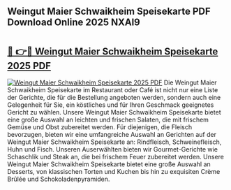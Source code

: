 ## Weingut Maier Schwaikheim Speisekarte PDF Download Online 2025 NXAl9

# <h2><a href="http://gcebih.nevu.top/?p=Weingut+Maier+Schwaikheim+Speisekarte">🔗 👉🔴 Weingut Maier Schwaikheim Speisekarte 2025 PDF</a></h2>

[![Weingut Maier Schwaikheim Speisekarte 2025 PDF](https://i.imgur.com/dBaPXMq.png)](http://gcebih.nevu.top/?p=Weingut+Maier+Schwaikheim+Speisekarte)
Die Weingut Maier Schwaikheim Speisekarte im Restaurant oder Café ist nicht nur eine Liste der Gerichte, die für die Bestellung angeboten werden, sondern auch eine Gelegenheit für Sie, ein köstliches und für Ihren Geschmack geeignetes Gericht zu wählen. Unsere Weingut Maier Schwaikheim Speisekarte bietet eine große Auswahl an leichten und frischen Salaten, die mit frischem Gemüse und Obst zubereitet werden. Für diejenigen, die Fleisch bevorzugen, bieten wir eine umfangreiche Auswahl an Gerichten auf der Weingut Maier Schwaikheim Speisekarte an: Rindfleisch, Schweinefleisch, Huhn und Fisch. Unseren Auserwählten bieten wir Gourmet-Gerichte wie Schaschlik und Steak an, die bei frischem Feuer zubereitet werden. Unsere Weingut Maier Schwaikheim Speisekarte bietet eine große Auswahl an Desserts, von klassischen Torten und Kuchen bis hin zu exquisiten Crème Brûlée und Schokoladenpyramiden.
